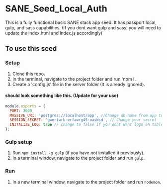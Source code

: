 # SANE_Seed_Local_Auth
This is a fully functional basic SANE stack app seed. It has passport local, gulp, and sass capabilities. (If you dont want gulp and sass, you will need to update the index.html and index.js accordingly)

## To use this seed

### Setup
1. Clone this repo.
2. In the terminal, navigate to the project folder and run 'npm i'.
3. Create a 'config.js' file in the server folder (It is already ignored).

#### should look something like this. (Update for your use)
```javascript
module.exports = {
  PORT: 3000,
  MASSIVE_URI: 'postgres://localhost/app', //Change db name from app to whatever your db name is
  SESSION_SECRET: 'gweriwrb-erfawrg45-oasWsd', // Change your secret
  INITALIZE_LOG: true // change to false if you dont want logs on table initialization.
};
```

### Gulp setup
1. Run `npm install -g gulp` (if you have not installed it previously).
2. In a terminal window, navigate to the project folder and run `gulp`.

### Run
1. In a new terminal window, navigate to the project folder and run `nodemon`.
